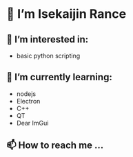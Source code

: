 # 👋 I’m Isekaijin Rance
## 👀 I’m interested in: 
- basic python scripting
## 🌱 I’m currently learning:
- nodejs
- Electron
- C++
- QT 
- Dear ImGui
## 📫 How to reach me ...

<!---
IsekaijinRance/IsekaijinRance is a ✨ special ✨ repository because its `README.md` (this file) appears on your GitHub profile.
You can click the Preview link to take a look at your changes.
--->
